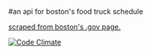 #an api for boston's food truck schedule

[scraped from boston's .gov page.](http://www.cityofboston.gov/foodtrucks/schedule-app-min.asp)

[![Code Climate](https://codeclimate.com/github/pachun/boston-food-truck-api/badges/gpa.svg)](https://codeclimate.com/github/pachun/boston-food-truck-api)
